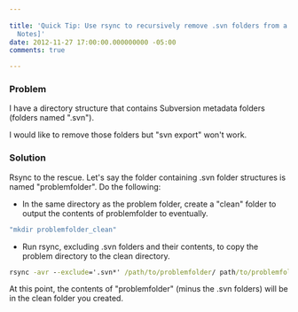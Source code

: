 ```yaml
---
 
title: 'Quick Tip: Use rsync to recursively remove .svn folders from a directory [Field
  Notes]'
date: 2012-11-27 17:00:00.000000000 -05:00
comments: true

---
```

### Problem

I have a directory structure that contains Subversion metadata folders (folders named ".svn").

I would like to remove those folders but "svn export" won't work.

### Solution

Rsync to the rescue. Let's say the folder containing .svn folder structures is named "problemfolder". Do the following:

* In the same directory as the problem folder, create a "clean" folder to output the contents of problemfolder to eventually.

```cmd
"mkdir problemfolder_clean"
```

* Run rsync, excluding .svn folders and their contents, to copy the problem directory to the clean directory.

```cmd
rsync -avr --exclude='.svn*' /path/to/problemfolder/ path/to/problemfolder_clean
```

At this point, the contents of "problemfolder" (minus the .svn folders) will be in the clean folder you created.
